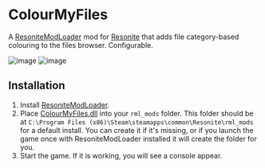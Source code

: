 # ColourMyFiles

A [ResoniteModLoader](https://github.com/resonite-modding-group/ResoniteModLoader) mod for [Resonite](https://resonite.com/) that adds file category-based colouring to the files browser. Configurable.

![image](https://github.com/user-attachments/assets/4d20dfb5-b0e5-4c6a-af38-136777a6b0c1)
![image](https://github.com/user-attachments/assets/ad417237-2bda-4cf4-b75e-3f0ad1094831)


## Installation
1. Install [ResoniteModLoader](https://github.com/resonite-modding-group/ResoniteModLoader).
1. Place [ColourMyFiles.dll](https://github.com/KannyaResonite/ColourMyFiles/releases/latest/download/ColourMyFiles.dll) into your `rml_mods` folder. This folder should be at `C:\Program Files (x86)\Steam\steamapps\common\Resonite\rml_mods` for a default install. You can create it if it's missing, or if you launch the game once with ResoniteModLoader installed it will create the folder for you.
1. Start the game. If it is working, you will see a console appear.
